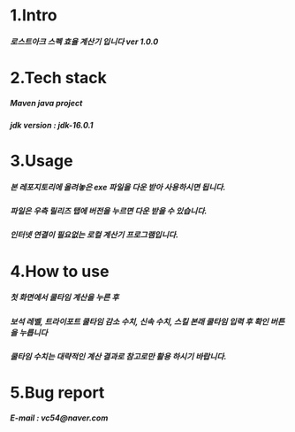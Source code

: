 <h1>1.Intro</h1>
<h5>로스트아크 스펙 효율 계산기 입니다 ver 1.0.0</h5>
<h1>2.Tech stack</h1>
<h5>Maven java project </h5>
<h5>jdk version : jdk-16.0.1</h5>
<h1>3.Usage</h1>
<h5>본 레포지토리에 올려놓은 exe 파일을 다운 받아 사용하시면 됩니다.</h5>
<h5>파일은 우측 릴리즈 탭에 버전을 누르면 다운 받을 수 있습니다.</h5>
<h5>인터넷 연결이 필요없는 로컬 계산기 프로그램입니다.</h5>
<h1>4.How to use</h1>
<h5>첫 화면에서 쿨타임 계산을 누른 후</h5>
<h5>보석 레벨, 트라이포트 쿨타임 감소 수치, 신속 수치, 스킬 본래 쿨타임 입력 후 확인 버튼을 누릅니다</h5>
<h5>쿨타임 수치는 대략적인 계산 결과로 참고로만 활용 하시기 바랍니다.</h5>
<h1>5.Bug report</h1>
<h5>E-mail : vc54@naver.com</h5>
